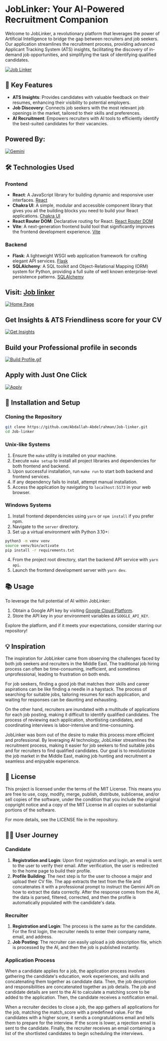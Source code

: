 # JobLinker: Your AI-Powered Recruitment Companion

Welcome to JobLinker, a revolutionary platform that leverages the power of Artificial Intelligence to bridge the gap between recruiters and job seekers. Our application streamlines the recruitment process, providing advanced Applicant Tracking System (ATS) insights, facilitating the discovery of in-demand job opportunities, and simplifying the task of identifying qualified candidates.

[![Job Linker](https://i.postimg.cc/8c93cJnn/Designer-8-removebg-preview.png)](https://postimg.cc/GTPzS2Rk)

## 🌟 Key Features

- **ATS Insights**: Provides candidates with valuable feedback on their resumes, enhancing their visibility to potential employers.
- **Job Discovery**: Connects job seekers with the most relevant job openings in the market, tailored to their skills and preferences.
- **AI Recruitment**: Empowers recruiters with AI tools to efficiently identify the best-suited candidates for their vacancies.

## Powered By:
[![Gemini](https://i.postimg.cc/QC24hLH2/Gemini-SS-width-1300.jpg)](https://postimg.cc/PvMzQRby)

## 🛠️ Technologies Used

### Frontend

- **React**: A JavaScript library for building dynamic and responsive user interfaces. [React](https://react.dev/)
- **Chakra UI**: A simple, modular and accessible component library that gives you all the building blocks you need to build your React applications. [Chakra UI](https://v2.chakra-ui.com/getting-started)
- **React Router DOM**: Declarative routing for React. [React Router DOM](https://reactrouter.com/en/main/start/overview)
- **Vite**: A next-generation frontend build tool that significantly improves the frontend development experience. [Vite](https://vitejs.dev/guide/)

### Backend

- **Flask**: A lightweight WSGI web application framework for crafting elegant API services. [Flask](https://flask.palletsprojects.com/en/3.0.x/)
- **SQLAlchemy**: A SQL toolkit and Object-Relational Mapping (ORM) system for Python, providing a full suite of well known enterprise-level persistence patterns. [SQLAlchemy](https://www.sqlalchemy.org/)

## Visit: <a href="https://job-linker.netlify.app" target="_blank">Job linker</a>
[![Home Page](https://i.postimg.cc/tRM82wCt/Screenshot-2024-05-24-075939.png)](https://postimg.cc/hhVCGCmf)

## Get Insights & ATS Friendliness score for your CV
[![Get Insights](https://i.postimg.cc/gkRdRmq6/Screenshot-2024-05-24-081314.png)](https://postimg.cc/tYXLG0cX)

## Build your Professional profile in seconds
[![Build Profile.gif](https://i.postimg.cc/8C3fcTmn/Untitledvideo1-ezgif-com-video-to-gif-converter-1.gif)](https://postimg.cc/kVQgh3Zx)

## Apply with Just One Click
[![Apply](https://i.postimg.cc/0ysv0FcX/Screenshot-2024-05-24-081755.png)](https://postimg.cc/tY28XS0F)

## 🚀 Installation and Setup

### Cloning the Repository

```bash
git clone https://github.com/Abdallah-Abdelrahman/Job-linker.git
cd Job-linker
```

### Unix-like Systems

1. Ensure the `make` utility is installed on your machine.
2. Execute `make setup` to install all project libraries and dependencies for both frontend and backend.
3. Upon successful installation, run `make run` to start both backend and frontend services.
4. If any dependency fails to install, attempt manual installation.
5. Access the application by navigating to `localhost:5173` in your web browser.

### Windows Systems

1. Install frontend dependencies using `yarn` or `npm install` if you prefer npm.
2. Navigate to the `server` directory.
3. Set up a virtual environment with Python 3.10+:

```bash
python3 -m venv venv
source venv/bin/activate
pip install -r requirements.txt
```

4. From the project root directory, start the backend API service with `yarn api`.
5. Launch the frontend development server with `yarn dev`.

## 📚 Usage

To leverage the full potential of AI within JobLinker:

1. Obtain a Google API key by visiting [Google Cloud Platform](https://aistudio.google.com/app/apikey).
2. Store the API key in your environment variables as `GOOGLE_API_KEY`.

Explore the platform, and if it meets your expectations, consider starring our repository!

## 💡 Inspiration

The inspiration for JobLinker came from observing the challenges faced by both job seekers and recruiters in the Middle East. The traditional job hiring process can often be time-consuming, inefficient, and sometimes unprofessional, leading to frustration on both ends.

For job seekers, finding a good job that matches their skills and career aspirations can be like finding a needle in a haystack. The process of searching for suitable jobs, tailoring resumes for each application, and waiting for responses can be daunting and exhausting.

On the other hand, recruiters are inundated with a multitude of applications for each job posting, making it difficult to identify qualified candidates. The process of reviewing each application, shortlisting candidates, and coordinating interviews is labor-intensive and time-consuming.

JobLinker was born out of the desire to make this process more efficient and professional. By leveraging AI technology, JobLinker streamlines the recruitment process, making it easier for job seekers to find suitable jobs and for recruiters to find qualified candidates. Our goal is to revolutionize the job market in the Middle East, making job hunting and recruitment a seamless and enjoyable experience.

## 📄 License

This project is licensed under the terms of the MIT License. This means you are free to use, copy, modify, merge, publish, distribute, sublicense, and/or sell copies of the software, under the condition that you include the original copyright notice and a copy of the MIT License in all copies or substantial portions of the software.

For more details, see the LICENSE file in the repository.


## 🚶‍♀️ User Journey

### Candidate

1. **Registration and Login**: Upon first registration and login, an email is sent to the user to verify their email. After verification, the user is redirected to the home page to build their profile.
2. **Profile Building**: The next step is for the user to choose a major and upload their CV file. The app extracts the text from the file and concatenates it with a professional prompt to instruct the Gemini API on how to extract the data correctly. After the response comes from the AI, the data is parsed, filtered, corrected, and then the profile is automatically populated with the candidate's data.

### Recruiter

1. **Registration and Login**: The process is the same as for the candidate. For the first login, the recruiter needs to enter their company name, email, and address.
2. **Job Posting**: The recruiter can easily upload a job description file, which is processed by the AI, and then the job is published instantly.

### Application Process

When a candidate applies for a job, the application process involves gathering the candidate's education, work experiences, and skills and concatenating them together as candidate data. Then, the job description and responsibilities are concatenated together as job details. The job and candidate details are sent to the AI to calculate a matching score to be added to the application. Then, the candidate receives a notification email.

When a recruiter decides to close a job, the app gathers all applications for the job, matching the match_score with a predefined value. For the candidates with a higher score, it sends a congratulations email and tells them to prepare for the interview. If the score is lower, a rejection email is sent to the candidate. Finally, the recruiter receives an email containing a list of the shortlisted candidates to begin scheduling the interviews.
